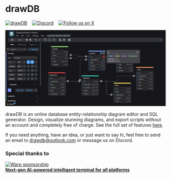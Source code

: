 # drawDB

<div style="display:flex;gap:16px;align-items:center;margin-bottom:12px;">
    <a href="https://drawdb.app/" style="display: flex; align-items: center;">
        <img src="https://img.shields.io/badge/Start%20building-grey" alt="drawDB"/>
    </a>
    <a href="https://discord.gg/BrjZgNrmR6" style="display: flex; align-items: center;">
        <img src="https://img.shields.io/discord/1196658537208758412.svg?label=Join%20the%20Discord&logo=discord" alt="Discord"/>
    </a>
    <a href="https://x.com/drawDB_" style="display: flex; align-items: center;">
        <img src="https://img.shields.io/badge/Follow%20us%20on%20X-blue?logo=X" alt="Follow us on X"/>
    </a>
</div>

![Cover image](./assets/cover.png)

drawDB is an online database entity-relationship diagram editor and SQL generator. Design, visualize stunning diagrams, and export scripts without an account and completely free of charge. See the full set of features [here](https://www.drawdb.app).

If you need anything, have an idea, or just want to say hi, feel free to send an email to drawdb@outlook.com or message us on Discord.

### Special thanks to

<a href="https://www.warp.dev/drawdb/" target="_blank">
<img alt="Warp sponsorship" width="280" src="https://github.com/user-attachments/assets/027ed451-5ed7-4429-a93e-875a5e695fa3">
<br>
<b>Next-gen AI-powered intelligent terminal for all platforms</b>
</a>

